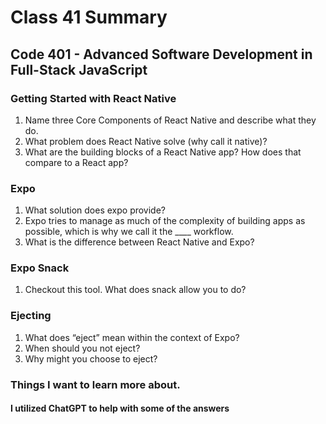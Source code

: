 # Class 41 Summary
## Code 401 - Advanced Software Development in Full-Stack JavaScript

### Getting Started with React Native
1. Name three Core Components of React Native and describe what they do.
2. What problem does React Native solve (why call it native)?
3. What are the building blocks of a React Native app? How does that compare to a React app?

### Expo
1. What solution does expo provide?
2. Expo tries to manage as much of the complexity of building apps as possible, which is why we call it the ____ workflow.
3. What is the difference between React Native and Expo?

### Expo Snack
1. Checkout this tool. What does snack allow you to do?

### Ejecting
1. What does “eject” mean within the context of Expo?
2. When should you not eject?
3. Why might you choose to eject?

### Things I want to learn more about.

#### I utilized ChatGPT to help with some of the answers
